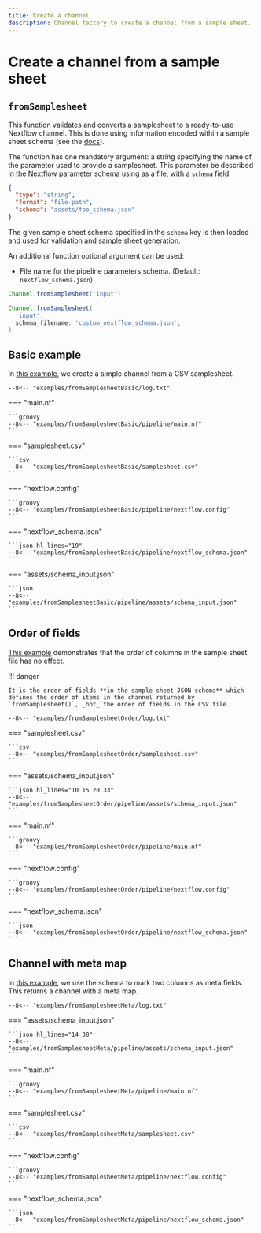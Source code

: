 ```yaml
---
title: Create a channel
description: Channel factory to create a channel from a sample sheet.
---
```


# Create a channel from a sample sheet

## `fromSamplesheet`

This function validates and converts a samplesheet to a ready-to-use Nextflow channel.
This is done using information encoded within a sample sheet schema (see the [docs](../nextflow_schema/sample_sheet_schema_specification.md)).

The function has one mandatory argument: a string specifying the name of the parameter used to provide a samplesheet.
This parameter be described in the Nextflow parameter schema using as a file, with a `schema` field:

```json hl_lines="4"
{
  "type": "string",
  "format": "file-path",
  "schema": "assets/foo_schema.json"
}
```

The given sample sheet schema specified in the `schema` key is then loaded and used for validation and sample sheet generation.

An additional function optional argument can be used:

- File name for the pipeline parameters schema. (Default: `nextflow_schema.json`)

```groovy
Channel.fromSamplesheet('input')
```

```groovy
Channel.fromSamplesheet(
  'input',
  schema_filename: 'custom_nextflow_schema.json',
)
```

## Basic example

In [this example](../../examples/fromSamplesheetBasic/), we create a simple channel from a CSV samplesheet.

```
--8<-- "examples/fromSamplesheetBasic/log.txt"
```

=== "main.nf"

    ```groovy
    --8<-- "examples/fromSamplesheetBasic/pipeline/main.nf"
    ```

=== "samplesheet.csv"

    ```csv
    --8<-- "examples/fromSamplesheetBasic/samplesheet.csv"
    ```

=== "nextflow.config"

    ```groovy
    --8<-- "examples/fromSamplesheetBasic/pipeline/nextflow.config"
    ```

=== "nextflow_schema.json"

    ```json hl_lines="19"
    --8<-- "examples/fromSamplesheetBasic/pipeline/nextflow_schema.json"
    ```

=== "assets/schema_input.json"

    ```json
    --8<-- "examples/fromSamplesheetBasic/pipeline/assets/schema_input.json"
    ```

## Order of fields

[This example](../../examples/fromSamplesheetOrder/) demonstrates that the order of columns in the sample sheet file has no effect.

!!! danger

    It is the order of fields **in the sample sheet JSON schema** which defines the order of items in the channel returned by `fromSamplesheet()`, _not_ the order of fields in the CSV file.

```
--8<-- "examples/fromSamplesheetOrder/log.txt"
```

=== "samplesheet.csv"

    ```csv
    --8<-- "examples/fromSamplesheetOrder/samplesheet.csv"
    ```

=== "assets/schema_input.json"

    ```json hl_lines="10 15 20 33"
    --8<-- "examples/fromSamplesheetOrder/pipeline/assets/schema_input.json"
    ```

=== "main.nf"

    ```groovy
    --8<-- "examples/fromSamplesheetOrder/pipeline/main.nf"
    ```

=== "nextflow.config"

    ```groovy
    --8<-- "examples/fromSamplesheetOrder/pipeline/nextflow.config"
    ```

=== "nextflow_schema.json"

    ```json
    --8<-- "examples/fromSamplesheetOrder/pipeline/nextflow_schema.json"
    ```

## Channel with meta map

In [this example](../../examples/fromSamplesheetMeta/), we use the schema to mark two columns as meta fields.
This returns a channel with a meta map.

```
--8<-- "examples/fromSamplesheetMeta/log.txt"
```

=== "assets/schema_input.json"

    ```json hl_lines="14 38"
    --8<-- "examples/fromSamplesheetMeta/pipeline/assets/schema_input.json"
    ```

=== "main.nf"

    ```groovy
    --8<-- "examples/fromSamplesheetMeta/pipeline/main.nf"
    ```

=== "samplesheet.csv"

    ```csv
    --8<-- "examples/fromSamplesheetMeta/samplesheet.csv"
    ```

=== "nextflow.config"

    ```groovy
    --8<-- "examples/fromSamplesheetMeta/pipeline/nextflow.config"
    ```

=== "nextflow_schema.json"

    ```json
    --8<-- "examples/fromSamplesheetMeta/pipeline/nextflow_schema.json"
    ```
